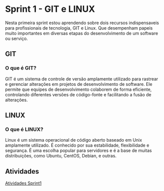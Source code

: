 # Sprint 1 - GIT e LINUX

Nesta primeira sprint estou aprendendo sobre dois recursos indispensaveis para profissionais de tecnologia, GIT e Linux. Que desempenham papeis muito importantes em diversas etapas do desenvolvimento de um software ou serviço.

## GIT

### O que é GIT?

GIT é um sistema de controle de versão amplamente utilizado para rastrear e gerenciar alterações em projetos de desenvolvimento de software. Ele permite que equipes de desenvolvimento colaborem de forma eficiente, controlando diferentes versões de código-fonte e facilitando a fusão de alterações.

## LINUX

### O que é LINUX?

Linux é um sistema operacional de código aberto baseado em Unix amplamente utilizado. É conhecido por sua estabilidade, flexibilidade e segurança. É uma escolha popular para servidores e é a base de muitas distribuições, como Ubuntu, CentOS, Debian, e outras.

## Atividades

[Atividades Sprint1](/Atividades/Atividades.md) 
